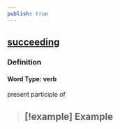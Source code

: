 ```yaml
---
publish: true
---
```


## [succeeding](https://dictionary.cambridge.org/dictionary/english/succeeding)

### Definition
#### Word Type: verb
present participle of

>[!example] Example
> - 
